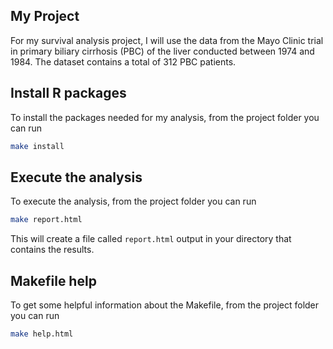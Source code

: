 ## My Project

For my survival analysis project, I will use the data from the Mayo Clinic  trial in primary biliary cirrhosis (PBC) of the liver conducted between 1974 and 1984. The dataset contains a total of 312 PBC patients.

## Install R packages

To install the packages needed for my analysis, from the project folder you can run

``` bash
make install
```

## Execute the analysis

To execute the analysis, from the project folder you can run

``` bash
make report.html
```

This will create a file called `report.html` output in your directory that contains the results.

## Makefile help

To get some helpful information about the Makefile, from the project folder you can run

``` bash
make help.html
```

